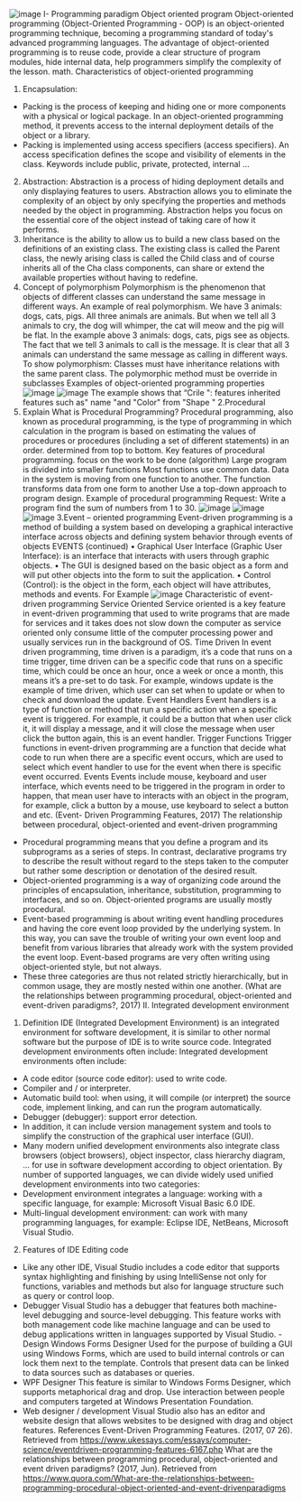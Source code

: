 ![image](https://user-images.githubusercontent.com/94780400/144749886-31b4d8ab-3e59-4ac0-a4cb-b7be9713dde3.png)
I- Programming paradigm 
Object oriented program 
Object-oriented programming (Object-Oriented Programming - OOP) is an object-oriented programming technique, becoming a programming standard of today's advanced programming languages. The advantage of object-oriented programming is to reuse code, provide a clear structure of program modules, hide internal data, help programmers simplify the complexity of the lesson. math. 
Characteristics of object-oriented programming 
1.	Encapsulation: 
-	Packing is the process of keeping and hiding one or more components with a physical or logical package. In an object-oriented programming method, it prevents access to the internal deployment details of the object or a library. 
-	Packing is implemented using access specifiers (access specifiers). An access specification defines the scope and visibility of elements in the class. Keywords include public, private, protected, internal ... 
2.	Abstraction: 
Abstraction is a process of hiding deployment details and only displaying features to users. Abstraction allows you to eliminate the complexity of an object by only specifying the properties and methods needed by the object in programming. Abstraction helps you focus on the essential core of the object instead of taking care of how it performs. 
3.	Inheritance is the ability to allow us to build a new class based on the definitions of an existing class. The existing class is called the Parent class, the newly arising class is called the Child class and of course inherits all of the Cha class components, can share or extend the available properties without having to redefine. 
4.	Concept of polymorphism 
Polymorphism is the phenomenon that objects of different classes can understand the same message in different ways. 
An example of real polymorphism. We have 3 animals: dogs, cats, pigs. All three animals are animals. But when we tell all 3 animals to cry, the dog will whimper, the cat will meow and the pig will be flat. 
In the example above 3 animals: dogs, cats, pigs see as objects. The fact that we tell 3 animals to call is the message. It is clear that all 3 animals can understand the same message as calling in different ways. 
To show polymorphism: 
Classes must have inheritance relations with the same parent class. 
The polymorphic method must be override in subclasses Examples of object-oriented programming properties 
![image](https://user-images.githubusercontent.com/94780400/144749934-a7b58731-0fc9-41f5-b295-4b2b7c34ecde.png)
![image](https://user-images.githubusercontent.com/94780400/144749939-fa736afa-e84a-431f-b23e-67fcf773c407.png)
The example shows that “Crile ": features inherited features such as" name "and "Color" from "Shape "
2.Procedural
1. Explain
What is Procedural Programming?
Procedural programming, also known as procedural programming, is the type of programming in which calculation in the program is based on estimating the values of procedures or procedures (including a set of different statements) in an order. determined from top to bottom.
Key features of procedural programming. focus on the work to be done (algorithm) Large program is divided into smaller functions Most functions use common data.
Data in the system is moving from one function to another.
The function transforms data from one form to another
Use a top-down approach to program design.
Example of procedural programming
Request: Write a program find the sum of numbers from 1 to 30.
![image](https://user-images.githubusercontent.com/94780400/144749990-8ea08299-d7ec-4cc5-a741-5dfb240c7944.png)
![image](https://user-images.githubusercontent.com/94780400/144749995-3c0d92fc-9b10-4eda-a432-d09679bf61c9.png)
![image](https://user-images.githubusercontent.com/94780400/144749998-1d673f0d-9be0-4456-a063-4fe9c9b9b815.png)
3.Event – oriented programming
Event-driven programming is a method of building a system based on developing a graphical interactive interface across objects and defining system behavior through events of objects
EVENTS (continued)
•	Graphical User Interface (Graphic User Interface): is an interface that interacts with users through graphic objects.
•	The GUI is designed based on the basic object as a form and will put other objects into the form to suit the application.
•	Control (Control): is the object in the form, each object will have attributes, methods and events. For Example
![image](https://user-images.githubusercontent.com/94780400/144750018-bb720963-63db-4a8c-be4f-0d2b0a7650d3.png)
Characteristic of event-driven programming
Service Oriented
Service oriented is a key feature in event-driven programming that used to write programs that are made for services and it takes does not slow down the computer as service oriented only consume little of the computer processing power and usually services run in the background of OS.
Time Driven
In event driven programming, time driven is a paradigm, it’s a code that runs on a time trigger, time driven can be a specific code that runs on a specific time, which could be once an hour, once a week or once a month, this means it’s a pre-set to do task. For example, windows update is the example of time driven, which user can set when to update or when to check and download the update.
Event Handlers
Event handlers is a type of function or method that run a specific action when a specific event is triggered. For example, it could be a button that when user click it, it will display a message, and it will close the message when user click the button again, this is an event handler.
Trigger Functions
Trigger functions in event-driven programming are a function that decide what code to run when there are a specific event occurs, which are used to select which event handler to use for the event when there is specific event occurred.
Events
Events include mouse, keyboard and user interface, which events need to be triggered in the program in order to happen, that mean user have to interacts with an object in the program, for example, click a button by a mouse, use keyboard to select a button and etc. (Event-
Driven Programming Features, 2017)
The relationship between procedural, object-oriented and event-driven programming
-	Procedural programming means that you define a program and its subprograms as a series of steps. In contrast, declarative programs try to describe the result without regard to the steps taken to the computer but rather some description or denotation of the desired result.
-	Object-oriented programming is a way of organizing code around the principles of encapsulation, inheritance, substitution, programming to interfaces, and so on. Object-oriented programs are usually mostly procedural.
-	Event-based programming is about writing event handling procedures and having the core event loop provided by the underlying system. In this way, you can save the trouble of writing your own event loop and benefit from various libraries that already work with the system provided the event loop. Event-based programs are very often writing using object-oriented style, but not always.
-	These three categories are thus not related strictly hierarchically, but in common usage, they are mostly nested within one another. (What are the relationships between programming procedural, object-oriented and event-driven paradigms?, 2017)
II. Integrated development environment
1. Definition
IDE (Integrated Development Environment) is an integrated environment for software development, it is similar to other normal software but the purpose of IDE is to write source code.
Integrated development environments often include:
Integrated development environments often include:
*	A code editor (source code editor): used to write code.
*	Compiler and / or interpreter.
*	Automatic build tool: when using, it will compile (or interpret) the source code, implement linking, and can run the program automatically.
*	Debugger (debugger): support error detection.
*	In addition, it can include version management system and tools to simplify the construction of the graphical user interface (GUI).
*	Many modern unified development environments also integrate class browsers (object browsers), object inspector, class hierarchy diagram, ... for use in software development according to object orientation. By number of supported languages, we can divide widely used unified development environments into two categories:
*	Development environment integrates a language: working with a specific language, for example: Microsoft Visual Basic 6.0 IDE.
*	Multi-lingual development environment: can work with many programming languages, for example: Eclipse IDE, NetBeans, Microsoft Visual Studio.
2. Features of IDE
Editing code
-	Like any other IDE, Visual Studio includes a code editor that supports syntax highlighting and finishing by using IntelliSense not only for functions, variables and methods but also for language structure such as query or control loop.
-	Debugger
Visual Studio has a debugger that features both machine-level debugging and source-level debugging. This feature works with both management code like machine language and can be used to debug applications written in languages supported by Visual Studio. - Design
Windows Forms Designer
Used for the purpose of building a GUI using Windows Forms, which are used to build internal controls or can lock them next to the template. Controls that present data can be linked to data sources such as databases or queries.
-	WPF Designer
This feature is similar to Windows Forms Designer, which supports metaphorical drag and drop. Use interaction between people and computers targeted at Windows Presentation Foundation.
-	Web designer / development
Visual Studio also has an editor and website design that allows websites to be designed with drag and object features.
References
Event-Driven Programming Features. (2017, 07 26). Retrieved from
https://www.ukessays.com/essays/computer-science/eventdriven-programming-features-6167.php
What are the relationships between programming procedural, object-oriented and event driven paradigms? (2017, Jun). Retrieved from
 https://www.quora.com/What-are-the-relationships-between-programming-procedural-object-oriented-and-event-drivenparadigms 

